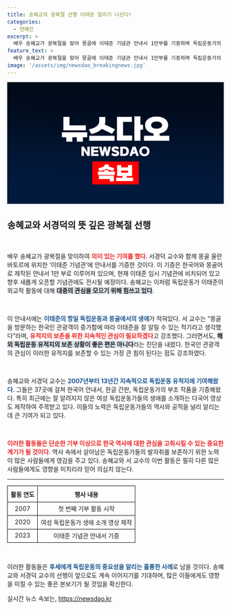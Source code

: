 ```yaml
---
title: 송혜교의 광복절 선행 이태준 알리기 나선다!
categories:
  - 연예인
excerpt: >
  배우 송혜교가 광복절을 맞아 몽골에 이태준 기념관 안내서 1만부를 기증하며 독립운동가의 업적을 세계에 알렸다! 서경덕 교수와 함께한 이번 캠페인은 한국 역사에 대한 국제적 관심을 고취시키고 있다.
feature_text: >
  배우 송혜교가 광복절을 맞아 몽골에 이태준 기념관 안내서 1만부를 기증하며 독립운동가의 업적을 세계에 알렸다! 서경덕 교수와 함께한 이번 캠페인은 한국 역사에 대한 국제적 관심을 고취시키고 있다.
image: '/assets/img/newsdao_breakingnews.jpg'
---
```


<p><img src="/assets/img/newsdao_breakingnews.jpg" alt="koreaapp 속보" /></p>

<h2 data-ke-size="size26">송혜교와 서경덕의 뜻 깊은 광복절 선행</h2>

<p data-ke-size="size16">&nbsp;</p>

<p>배우 송혜교가 광복절을 맞이하여 <b><span style="color: #ee2323;">의미 있는 기여를 했다</span></b>. 서경덕 교수와 함께 몽골 울란바토르에 위치한 ‘이태준 기념관’에 안내서를 기증한 것이다. 이 기증은 한국어와 몽골어로 제작된 안내서 1만 부로 이루어져 있으며, 현재 이태준 임시 기념관에 비치되어 있고 향후 새롭게 오픈할 기념관에도 전시될 예정이다. 송혜교는 이처럼 독립운동가 이태준의 외교적 활동에 대해 <b><span style="background-color: #21538527;">대중의 관심을 모으기 위해 힘쓰고 있다</span></b>.</p>

<p data-ke-size="size16">&nbsp;</p>

<p>이 안내서에는 <b><span style="color: #1a5490;">이태준의 항일 독립운동과 몽골에서의 생애</span></b>가 적혀있다. 서 교수는 “몽골을 방문하는 한국인 관광객이 증가함에 따라 이태준을 잘 알릴 수 있는 적기라고 생각했다”라며, <b><span style="color: #ee2323;">유적지의 보존을 위한 지속적인 관심이 필요하겠다</span></b>고 강조했다. 그러면서도, <b><span style="background-color: #21538527;">해외 독립운동 유적지의 보존 상황이 좋은 편은 아니다</span></b>라는 진단을 내렸다. 한국인 관광객의 관심이 이러한 유적지를 보존할 수 있는 가장 큰 힘이 된다는 점도 강조하였다.</p>

<p data-ke-size="size16">&nbsp;</p>

<p>송혜교와 서경덕 교수는 <b><span style="color: #1a5490;">2007년부터 13년간 지속적으로 독립운동 유적지에 기여해왔다</span></b>. 그들은 37곳에 걸쳐 한국어 안내서, 한글 간판, 독립운동가의 부조 작품을 기증해왔다. 특히 최근에는 잘 알려지지 않은 여성 독립운동가들의 생애를 소개하는 다국어 영상도 제작하여 주목받고 있다. 이들의 노력은 독립운동가들의 역사와 공적을 널리 알리는 데 큰 기여가 되고 있다. </p>

<p data-ke-size="size16">&nbsp;</p>

<p><b><span style="color: #ee2323;">이러한 활동들은 단순한 기부 이상으로 한국 역사에 대한 관심을 고취시킬 수 있는 중요한 계기가 될 것이다</span></b>. 역사 속에서 살아남은 독립운동가들의 발자취를 보존하기 위한 노력이 많은 사람들에게 영감을 주고 있다. 송혜교와 서 교수의 이번 활동은 필히 다른 많은 사람들에게도 영향을 미치리라 믿어 의심치 않는다. </p>

<hr>

<table style="width: 100%; border-collapse: collapse;">
  <thead>
    <tr>
      <th style="border: 1px solid #000; text-align: center; height: 30px;"><b>활동 연도</b></th>
      <th style="border: 1px solid #000; text-align: center; height: 30px;"><b>행사 내용</b></th>
    </tr>
  </thead>
  <tbody>
    <tr>
      <td style="border: 1px solid #000; text-align: center; height: 25px;">2007</td>
      <td style="border: 1px solid #000; text-align: center; height: 25px;">첫 번째 기부 활동 시작</td>
    </tr>
    <tr>
      <td style="border: 1px solid #000; text-align: center; height: 25px;">2020</td>
      <td style="border: 1px solid #000; text-align: center; height: 25px;">여성 독립운동가 생애 소개 영상 제작</td>
    </tr>
    <tr>
      <td style="border: 1px solid #000; text-align: center; height: 25px;">2023</td>
      <td style="border: 1px solid #000; text-align: center; height: 25px;">이태준 기념관 안내서 기증</td>
    </tr>
  </tbody>
</table>

<p data-ke-size="size16">&nbsp;</p>

<p>이러한 활동들은 <b><span style="color: #1a5490;">후세에게 독립운동의 중요성을 알리는 훌륭한 사례</span></b>로 남을 것이다. 송혜교와 서경덕 교수의 선행이 앞으로도 계속 이어지기를 기대하며, 많은 이들에게도 영향을 미칠 수 있는 좋은 본보기가 될 것임을 확신한다.</p>
실시간 뉴스 속보는, <a href="https://newsdao.kr" rel="dofollow">https://newsdao.kr</a>


